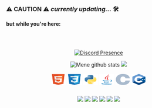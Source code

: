 ### ⚠ CAUTION ⚠ *currently updating...* 🛠
**but while you're here:**

<div align="center">
<br><br>

[![Discord Presence](https://lanyard-profile-readme.vercel.app/api/307661022309777409?theme=black&bg=0d1117&animated=true&hideDiscrim=false&borderRadius=30px&idleMessage=Offline)](https://discord.com/users/307661022309777409)

<div align="center">  
  <img height="190px" src="https://github-readme-mene.vercel.app/api?username=Mene1&show_icons=true&count_private=true&hide_border=true&title_color=5bd2f4&icon_color=5bd2f4&text_color=d3dbe3&bg_color=0d1117" alt="Mene github stats" /> 
  <img height="190px" src="https://github-readme-mene.vercel.app/api/top-langs/?username=Mene1&layout=compact&hide_border=true&title_color=5bd2f4&text_color=d3dbe3&bg_color=0d1117" />
</div>

<div style ="display"><br>
  <img align="center" alt="HTML" height="30" width="40" src="https://raw.githubusercontent.com/devicons/devicon/master/icons/html5/html5-original.svg">
  <img align="center" alt="CSS" height="30" width="40" src="https://raw.githubusercontent.com/devicons/devicon/master/icons/css3/css3-original.svg">
  <img align="center" alt="Python" height="30" width="40" src="https://raw.githubusercontent.com/devicons/devicon/master/icons/python/python-original.svg">
  <img align="center" alt="Java" height="30" width="40" src="https://raw.githubusercontent.com/devicons/devicon/master/icons/java/java-original.svg">
  <img align="center" alt="C" height="30" width="40" src="https://raw.githubusercontent.com/devicons/devicon/master/icons/c/c-original.svg">
  <img align="center" alt="C++" height="30" width="40" src="https://raw.githubusercontent.com/devicons/devicon/master/icons/cplusplus/cplusplus-original.svg">
  <link rel="stylesheet" type='text/css' href="https://cdn.jsdelivr.net/gh/devicons/devicon@latest/devicon.min.css" />
</div>

##

<div align="center">
  
  <a href="https://instagram.com/menerenato"><img src="https://img.shields.io/badge/Instagram-D62976?style=for-the-badge&logo=instagram&logoColor=white"></a>
  <a href="https://signal.me/#eu/kdzwYd8QMt3EUtVrMQ90L_S1V2cXfcLzQBb7j_XPHM2ALps4j6FIj4D1nY2JoiDh"><img src="https://img.shields.io/badge/Signal-3A76F0?style=for-the-badge&logo=signal&logoColor=white"></a>
  <a href="https://tidal.com/@mene"><img src="https://img.shields.io/badge/Tidal-000000?style=for-the-badge&logo=Tidal&logoColor=white"></a>
  <a href="https://t.me/menerenato"><img src="https://img.shields.io/badge/Telegram-229ED9?style=for-the-badge&logo=telegram&logoColor=white"></a>
  <a href="mailto:RenatoLedo@protonmail.com"><img src="https://img.shields.io/badge/ProtonMail-6d4aff?style=for-the-badge&logo=protonmail&logoColor=white"></a>
  <a href="https://www.linkedin.com/in/menerenato"><img src="https://custom-icon-badges.demolab.com/badge/LinkedIn-0A66C2?style=for-the-badge&logo=linkedin-white&logoColor=fff"></a>
  

  <br><br>
  </div>
